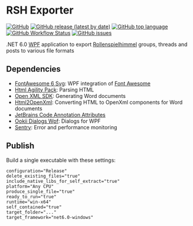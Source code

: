 # RSH Exporter

[![GitHub](https://img.shields.io/github/license/maximilian-hammerl/rsh-exporter)](https://choosealicense.com/licenses/mit/)
[![GitHub release (latest by date)](https://img.shields.io/github/v/release/maximilian-hammerl/rsh-exporter)](https://github.com/maximilian-hammerl/rsh-exporter/releases)
[![GitHub top language](https://img.shields.io/github/languages/top/maximilian-hammerl/rsh-exporter)](https://github.com/maximilian-hammerl/rsh-exporter/search?l=c%23)
[![GitHub Workflow Status](https://img.shields.io/github/workflow/status/maximilian-hammerl/rsh-exporter/CodeQL)](https://github.com/maximilian-hammerl/rsh-exporter/actions/workflows/codeql.yml)
[![GitHub issues](https://img.shields.io/github/issues-raw/maximilian-hammerl/rsh-exporter)](https://github.com/maximilian-hammerl/rsh-exporter/issues)

.NET 6.0 [WPF](https://learn.microsoft.com/en-us/visualstudio/designers/getting-started-with-wpf) application to export [Rollenspielhimmel](https://rollenspielhimmel.de/) groups, threads and posts to various file formats

## Dependencies

- [FontAwesome 6 Svg](https://github.com/MartinTopfstedt/FontAwesome6): WPF integration of [Font Awesome](https://fontawesome.com/)
- [Html Agility Pack](https://html-agility-pack.net): Parsing HTML
- [Open XML SDK](https://github.com/OfficeDev/Open-XML-SDK): Generating Word documents
- [Html2OpenXml](https://github.com/onizet/html2openxml): Converting HTML to OpenXml components for Word documents
- [JetBrains Code Annotation Attributes﻿](https://www.jetbrains.com/help/resharper/Code_Analysis__Code_Annotations.html)
- [Ookii Dialogs Wpf](https://github.com/ookii-dialogs/ookii-dialogs-wpf): Dialogs for WPF
- [Sentry](https://sentry.io/for/csharp/): Error and performance monitoring

## Publish

Build a single executable with these settings:

```
configuration="Release"
delete_existing_files="true"
include_native_libs_for_self_extract="true"
platform="Any CPU"
produce_single_file="true"
ready_to_run="true"
runtime="win-x64"
self_contained="true"
target_folder="..."
target_framework="net6.0-windows"
```
